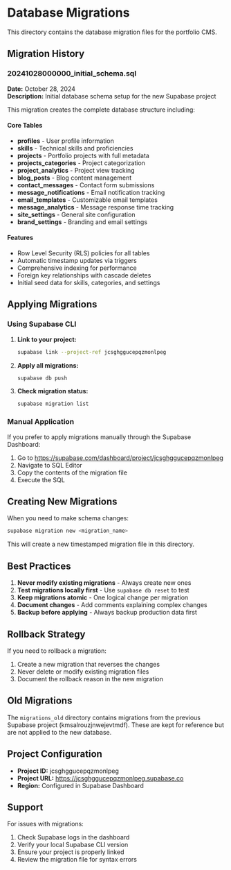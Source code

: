 # Database Migrations

This directory contains the database migration files for the portfolio CMS.

## Migration History

### 20241028000000_initial_schema.sql

**Date:** October 28, 2024  
**Description:** Initial database schema setup for the new Supabase project

This migration creates the complete database structure including:

#### Core Tables

- **profiles** - User profile information
- **skills** - Technical skills and proficiencies
- **projects** - Portfolio projects with full metadata
- **projects_categories** - Project categorization
- **project_analytics** - Project view tracking
- **blog_posts** - Blog content management
- **contact_messages** - Contact form submissions
- **message_notifications** - Email notification tracking
- **email_templates** - Customizable email templates
- **message_analytics** - Message response time tracking
- **site_settings** - General site configuration
- **brand_settings** - Branding and email settings

#### Features

- Row Level Security (RLS) policies for all tables
- Automatic timestamp updates via triggers
- Comprehensive indexing for performance
- Foreign key relationships with cascade deletes
- Initial seed data for skills, categories, and settings

## Applying Migrations

### Using Supabase CLI

1. **Link to your project:**

   ```bash
   supabase link --project-ref jcsghggucepqzmonlpeg
   ```

2. **Apply all migrations:**

   ```bash
   supabase db push
   ```

3. **Check migration status:**

   ```bash
   supabase migration list
   ```

### Manual Application

If you prefer to apply migrations manually through the Supabase Dashboard:

1. Go to <https://supabase.com/dashboard/project/jcsghggucepqzmonlpeg>
2. Navigate to SQL Editor
3. Copy the contents of the migration file
4. Execute the SQL

## Creating New Migrations

When you need to make schema changes:

```bash
supabase migration new <migration_name>
```

This will create a new timestamped migration file in this directory.

## Best Practices

1. **Never modify existing migrations** - Always create new ones
2. **Test migrations locally first** - Use `supabase db reset` to test
3. **Keep migrations atomic** - One logical change per migration
4. **Document changes** - Add comments explaining complex changes
5. **Backup before applying** - Always backup production data first

## Rollback Strategy

If you need to rollback a migration:

1. Create a new migration that reverses the changes
2. Never delete or modify existing migration files
3. Document the rollback reason in the new migration

## Old Migrations

The `migrations_old` directory contains migrations from the previous Supabase project (kmsalrouzjnwejevtmdf). These are kept for reference but are not applied to the new database.

## Project Configuration

- **Project ID:** jcsghggucepqzmonlpeg
- **Project URL:** <https://jcsghggucepqzmonlpeg.supabase.co>
- **Region:** Configured in Supabase Dashboard

## Support

For issues with migrations:

1. Check Supabase logs in the dashboard
2. Verify your local Supabase CLI version
3. Ensure your project is properly linked
4. Review the migration file for syntax errors
